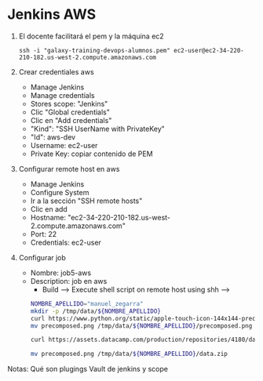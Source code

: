 # Jenkins AWS

1. El docente facilitará el pem y la máquina ec2
    ```
    ssh -i "galaxy-training-devops-alumnos.pem" ec2-user@ec2-34-220-210-182.us-west-2.compute.amazonaws.com
    ```

1. Crear credentiales aws

    * Manage Jenkins
    * Manage credentials
    * Stores scope: "Jenkins"
    * Clic "Global credentials"
    * Clic en "Add credentials"
    * "Kind": "SSH UserName with PrivateKey"
    * "Id": aws-dev
    * Username: ec2-user
    * Private Key: copiar contenido de PEM

1. Configurar remote host en aws

    * Manage Jenkins
    * Configure System
    * Ir a la sección "SSH remote hosts"
    * Clic en add
    * Hostname: "ec2-34-220-210-182.us-west-2.compute.amazonaws.com"
    * Port: 22
    * Credentials: ec2-user

1. Configurar job

    * Nombre: job5-aws
    * Description: job en aws
        * Build --> Execute shell script on remote host using shh -->
        ```bash
        NOMBRE_APELLIDO="manuel_zegarra"
        mkdir -p /tmp/data/${NOMBRE_APELLIDO}
        curl https://www.python.org/static/apple-touch-icon-144x144-precomposed.png -o precomposed.png
        mv precomposed.png /tmp/data/${NOMBRE_APELLIDO}/precomposed.png

        curl https://assets.datacamp.com/production/repositories/4180/datasets/eb1d6a36fa3039e4e00064797e1a1600d267b135/201812SpotifyData.zip -o data.zip

        mv precomposed.png /tmp/data/${NOMBRE_APELLIDO}/data.zip
        ```


Notas:
    Qué son plugings
    Vault de jenkins y scope